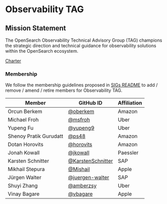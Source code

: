 # Observability TAG

## Mission Statement
The OpenSearch Observability Technical Advisory Group (TAG) champions the strategic direction and technical guidance for observability solutions within the OpenSearch ecosystem.

[Charter](./charter.md)

### Membership

We follow the membership guidelines proposed in [SIGs README](../README.md) to add / remove / amend / retire members for Observability TAG.

| Member                 | GitHub ID                                                | Affiliation |
| ---------------------- | -------------------------------------------------------- | ----------- |
| Orcun Berkem           | [@oberkem](https://github.com/oberkem)                   | Amazon      |
| Michael Froh           | [@msfroh](https://github.com/msfroh)                     | Uber        |
| Yupeng Fu              | [@yupeng9](https://github.com/yupeng9)                   | Uber        |
| Shenoy Pratik Gurudatt | [@ps48](https://github.com/ps48)                         | Amazon      |
| Dotan Horovits         | [@horovits](https://github.com/horovits)                 | Amazon      |
| Jonah Kowall           | [@jkowall](https://github.com/jkowall)                   | Paessler    |
| Karsten Schnitter      | [@KarstenSchnitter](https://github.com/KarstenSchnitter) | SAP         |
| Mikhail Stepura        | [@Mishail](https://github.com/Mishail)                   | Apple       |
| Jürgen Walter          | [@juergen-walter](https://github.com/juergen-walter)     | SAP         |
| Shuyi Zhang            | [@amberzsy](https://github.com/amberzsy)                 | Uber        |
| Vinay Bagare           | [@vbagare](https://github.com/vbagare)                   | Apple       |
